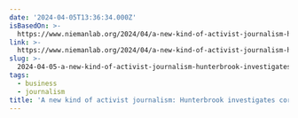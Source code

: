 ```yaml
---
date: '2024-04-05T13:36:34.000Z'
isBasedOn: >-
  https://www.niemanlab.org/2024/04/a-new-kind-of-activist-journalism-hunterbrook-investigates-corporations-and-hopes-to-make-bank-trading-off-its-reporting/
link: >-
  https://www.niemanlab.org/2024/04/a-new-kind-of-activist-journalism-hunterbrook-investigates-corporations-and-hopes-to-make-bank-trading-off-its-reporting/
slug: >-
  2024-04-05-a-new-kind-of-activist-journalism-hunterbrook-investigates-corporations-a
tags:
  - business
  - journalism
title: 'A new kind of activist journalism: Hunterbrook investigates corporations (a'
---
```


